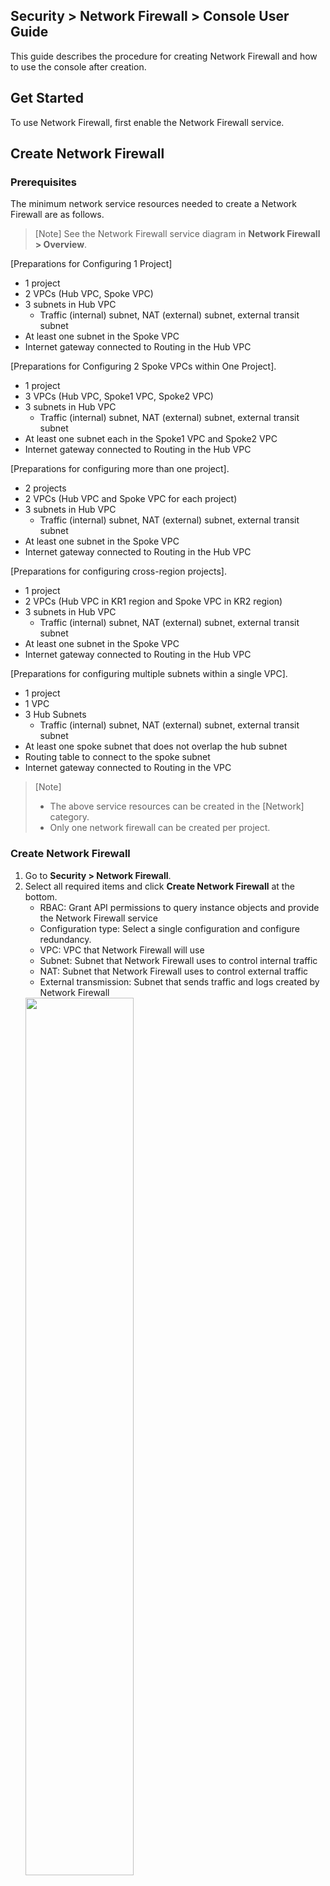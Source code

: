 ## Security > Network Firewall > Console User Guide

This guide describes the procedure for creating Network Firewall and how to use the console after creation.

## Get Started

To use Network Firewall, first enable the Network Firewall service.

## Create Network Firewall

### Prerequisites

The minimum network service resources needed to create a Network Firewall are as follows.

> [Note]
> See the Network Firewall service diagram in **Network Firewall > Overview**.


[Preparations for Configuring 1 Project]

* 1 project
* 2 VPCs (Hub VPC, Spoke VPC)
* 3 subnets in Hub VPC
    * Traffic (internal) subnet, NAT (external) subnet, external transit subnet
* At least one subnet in the Spoke VPC
* Internet gateway connected to Routing in the Hub VPC

[Preparations for Configuring 2 Spoke VPCs within One Project].

* 1 project
* 3 VPCs (Hub VPC, Spoke1 VPC, Spoke2 VPC)
* 3 subnets in Hub VPC
    * Traffic (internal) subnet, NAT (external) subnet, external transit subnet
* At least one subnet each in the Spoke1 VPC and Spoke2 VPC
* Internet gateway connected to Routing in the Hub VPC

[Preparations for configuring more than one project].

* 2 projects
* 2 VPCs (Hub VPC and Spoke VPC for each project)
* 3 subnets in Hub VPC
    * Traffic (internal) subnet, NAT (external) subnet, external transit subnet
* At least one subnet in the Spoke VPC
* Internet gateway connected to Routing in the Hub VPC


[Preparations for configuring cross-region projects].

* 1 project
* 2 VPCs (Hub VPC in KR1 region and Spoke VPC in KR2 region)
* 3 subnets in Hub VPC
    * Traffic (internal) subnet, NAT (external) subnet, external transit subnet
* At least one subnet in the Spoke VPC
* Internet gateway connected to Routing in the Hub VPC


[Preparations for configuring multiple subnets within a single VPC].

* 1 project
* 1 VPC
* 3 Hub Subnets
    * Traffic (internal) subnet, NAT (external) subnet, external transit subnet
* At least one spoke subnet that does not overlap the hub subnet
* Routing table to connect to the spoke subnet
* Internet gateway connected to Routing in the VPC


> [Note]
>
>* The above service resources can be created in the [Network] category. 
>* Only one network firewall can be created per project.

### Create Network Firewall

1. Go to **Security > Network Firewall**.
2. Select all required items and click **Create Network Firewall** at the bottom.
    * RBAC: Grant API permissions to query instance objects and provide the Network Firewall service
    * Configuration type: Select a single configuration and configure redundancy.
    * VPC: VPC that Network Firewall will use
    * Subnet: Subnet that Network Firewall uses to control internal traffic
    * NAT: Subnet that Network Firewall uses to control external traffic
    * External transmission: Subnet that sends traffic and logs created by Network Firewall
    <img src="https://kr1-api-object-storage.nhncloudservice.com/v1/AUTH_2acdfabf4efe4efc8a04c00b348110c9/cdn_origin/prod_nfw/24.09.12/create.png" height="60%" />


> [Notes before Creation]
>
>* The created Network Firewall is not exposed in users’ projects. 
>* The subnets used for subnet, NAT, and external transmission must all be selected as different subnets.
>   * It is recommended to create subnets in the minimum unit (28 bits) that can be created in the NHN Cloud console.
>* An Internet gateway must be connected to the routing table of the VPC to which the Network Firewall will belong before it can be created.
>* If you use the Network Firewall service as a separate service from Security Groups, you must allow both to access the instances.
>* The CIDR block owned by Network Firewall and the CIDR block requiring connectivity must not overlap.
>* IPs created with the Virtual_IP type **in Network > Network Interface**are used by Network Firewall for redundancy purposes, so deleting them may block communication.
>* After you create Network Firewall by selecting a single or redundancy configuration, you can change the configuration on the **Options** tab if you need to make changes. However, availability zones cannot be changed, so for redundancy configurations, configure separate availability zones whenever possible. 

### Connection Settings

> [Example]
> When the VPC (Hub) used by Network Firewall is 10.0.0.0/24, and the VPC (Spoke) that needs to be connected to the Network Firewall is 172.16.0.0/24.

1. Go to <strong>Network > Peering Gateway</strong> to create a peering.
    * For more information on connecting a peering gateway, please see the [User Guide]
<img src="https://kr1-api-object-storage.nhncloudservice.com/v1/AUTH_2acdfabf4efe4efc8a04c00b348110c9/cdn_origin/prod_nfw/23.12.19/ConnectionSettings3.png" height="65%" />
<br>
<img src="https://kr1-api-object-storage.nhncloudservice.com/v1/AUTH_2acdfabf4efe4efc8a04c00b348110c9/cdn_origin/prod_nfw/23.12.19/ConnectionSettings4.png" height="65%" />

> [Note]
> 
> Create a peering according to the location of the Spoke VPC.
> * If the spoke VPCs are the same project, create a peering.
> * If the Spoke VPC is a different project, create a project peering.
> * If the Spoke VPC is in a different region, create a region peering.

<br>

2. Go to <strong>Network > Routing</strong>, select a Hub VPC, and set up the routing as follows.
    * Destination CIDR: 172.16.0.0/24
    * Gateway: Gateway of peering type added after peering connection
    <img src="https://kr1-api-object-storage.nhncloudservice.com/v1/AUTH_2acdfabf4efe4efc8a04c00b348110c9/cdn_origin/prod_nfw/23.12.19/ConnectionSettings5.png" height="65%" />
<br>

3. Go to <strong>Network > Routing</strong>, select a Spoke VPC, and set up the routing as follows.
    * Destination CIDR: 0.0.0.0/0
    * Gateway: Gateway of peering type added after peering connection
    <img src="https://kr1-api-object-storage.nhncloudservice.com/v1/AUTH_2acdfabf4efe4efc8a04c00b348110c9/cdn_origin/prod_nfw/23.12.19/ConnectionSettings6.png" height="65%" />

> [Note]
> 
> * By setting up routing as above, all communication from the Spoke VPCs will pass through the Network Firewall.
>   * If you need to branch communications, explicitly set a destination that is not 0.0.0.0/0.

<br>

4. Go to <strong>Network > Peering Gateway > Project Peering</strong>.
    * Select the created peering and go to the **Route** tab.
    * Click the **Peer** or **Change Local Route** to set up routing as follows.
        * Destination CIDR: 0.0.0.0/0
        * Gateway: NetworkFirewall_INF_TRAFFIC_VIP
        <img src="https://kr1-api-object-storage.nhncloudservice.com/v1/AUTH_2acdfabf4efe4efc8a04c00b348110c9/cdn_origin/prod_nfw/23.12.19/ConnectionSettings7.png" height="65%" />
<br>
<img src="https://kr1-api-object-storage.nhncloudservice.com/v1/AUTH_2acdfabf4efe4efc8a04c00b348110c9/cdn_origin/prod_nfw/23.12.19/ConnectionSettings8.png" height="50%" />

Once the above routing settings are complete, instances in the Spoke VPC will be able to communicate publicly through the Network Firewall. (Requires adding NAT in <strong>Network Firewall > NAT</strong>)

<br>

**If the Spoke VPC has two or more subnets and traffic control between subnets is required through Network Firewall**, add the routing as follows.

> [Example]
When the subnets of Spoke VPC (172.16.0.0/24) are 172.16.0.0/25 and 172.16.0.128/25

* Go to <strong>Network > Routing</strong>, and select Spoke VPC and add the two routings as follows.
    * Destination CIDR: 172.16.0.0/25 and 172.16.0.128/25
    * Gateway: Gateway of peering type added after peering connection
    <img src="https://kr1-api-object-storage.nhncloudservice.com/v1/AUTH_2acdfabf4efe4efc8a04c00b348110c9/cdn_origin/prod_nfw/23.12.19/ConnectionSettings9.png" height="65%" />
<br>
<img src="https://kr1-api-object-storage.nhncloudservice.com/v1/AUTH_2acdfabf4efe4efc8a04c00b348110c9/cdn_origin/prod_nfw/23.12.19/ConnectionSettings10.png" height="65%" />
Once the above routing settings are complete, private communication between subnets within the Spoke VPC can be made through the Network Firewall. (Requires adding a policy in<strong>Network Firewall > Policies</strong> tab)

<br>

**If there are two or more spoke VPCs**, add the routing as follows.

> [Example]
With Spoke VPC1 (172.16.0.0/24) and Spoke VPC2 (192.168.0.0/24)

* Go to <strong>Network > Routing</strong> to select a Hub VPC, and add the two routings as follows.
    * Spoke VPC 1
        * Destination CIDR: 172.16.0.0/24
        * Gateway: Gateway of peering type added between Hub VPC and Spoke VPC1
    * Spoke VPC 2
        * Destination CIDR: 192.168.0.0/24
        * Gateway: Gateway of peering type added between Hub VPC and Spoke VPC1
        <img src="https://kr1-api-object-storage.nhncloudservice.com/v1/AUTH_2acdfabf4efe4efc8a04c00b348110c9/cdn_origin/prod_nfw/23.12.19/ConnectionSettings11.png" height="65%" />


> [Note]
> VPC peering between Spoke VPC2-Hub also requires the Add Route setting, as shown in **4in Connection Settings**.

<br>

If you **configure spoke subnets in the same VPC**, create a new routing table to associate the subnets and add routes. 
* In **Network > Routing**, create a routing table and add routes.
<img src="https://kr1-api-object-storage.nhncloudservice.com/v1/AUTH_2acdfabf4efe4efc8a04c00b348110c9/cdn_origin/prod_nfw/24.11.07/routetable_create.png" height="65%" />
<img src="https://kr1-api-object-storage.nhncloudservice.com/v1/AUTH_2acdfabf4efe4efc8a04c00b348110c9/cdn_origin/prod_nfw/24.11.07/route_create.png" height="65%" />

<br>

* In **Network > Subnet**, create a new spoke subnet that does not overlap the Network Firewall and associate a routing table with it.
<img src="https://kr1-api-object-storage.nhncloudservice.com/v1/AUTH_2acdfabf4efe4efc8a04c00b348110c9/cdn_origin/prod_nfw/24.11.07/subnet_create.png" height="65%" />
<img src="https://kr1-api-object-storage.nhncloudservice.com/v1/AUTH_2acdfabf4efe4efc8a04c00b348110c9/cdn_origin/prod_nfw/24.11.07/routetable_connect.png" height="65%" />

<br>

After the above routing settings are completed, communication between different Spoke VPCs can be private through Network Firewall.(Requires adding a policy in <strong>Network Firewall > Policy</strong>)
Please refer to the Network Firewall service configuration diagram to set up the connection according to your environment.

***

## Connect to Instance
After creating Network Firewall and complete all connection settings, you can access your instance through the Network Firewall.

For example, if you configure 3 subnets with 2 Spoke VPCs in 1 project and need web firewall access from outside, set up NAT and ACLs as shown below.

<img src="https://kr1-api-object-storage.nhncloudservice.com/v1/AUTH_2acdfabf4efe4efc8a04c00b348110c9/cdn_origin/prod_nfw/24.09.12/instance-access
.png" height="65%" />

> [How to set up]
>
> * Go to **Network Firewall > NAT** tab
> * Click **Add** and set up NAT
>   * Create a Destination IP object on the **Objects** tab before setup and need a spare floating IP 
> <img src="https://kr1-api-object-storage.nhncloudservice.com/v1/AUTH_2acdfabf4efe4efc8a04c00b348110c9/cdn_origin/prod_nfw/24.09.12/nat-add.png" height="65%" />
* Allow the required ACLs on the **Network Firewall > Policies > ACLs** tab
<img src="https://kr1-api-object-storage.nhncloudservice.com/v1/AUTH_2acdfabf4efe4efc8a04c00b348110c9/cdn_origin/prod_nfw/24.09.12/access_acl.png" height="65%" />  
> 
After setting up as above, you can access the instance if the departure IP is allowed in the security groups.

<br>>

## Policy
After creating Network Firewall, go to the **Policies** tab.

![policy-default.PNG](https://kr1-api-object-storage.nhncloudservice.com/v1/AUTH_2acdfabf4efe4efc8a04c00b348110c9/cdn_origin/prod_nfw/24.09.12/policy-default.png)

> [Note]
>
> * The default-deny policy is a required policy and cannot be modified or deleted.
> * Logs blocked through the default-deny policy can be viewed on the **Log** tab after changing the **Default blocking policy log setting** to **Enable** on the **Options** tab.

<br>

## ACL
On the **ACLs** tab, you can control inbound and outbound traffic and traffic between the Network Firewall and the associated VPCs.
<br/>

### Add

* Add policies based on departure, destination, and destination port.
    * Select the departure, destination, and destination port through already created objects.
* Add policies by setting options such as the status (enabled/disabled) and action (allow/block) of the policy, setting a schedule, and whether or not to log per policy.
* The schedule feature works after you enable the policy's status (if the policy is disabled, the schedule feature does not apply).

![acl_add.PNG](https://kr1-api-object-storage.nhncloudservice.com/v1/AUTH_2acdfabf4efe4efc8a04c00b348110c9/cdn_origin/prod_nfw/24.05.27/acl_add.png)

### Copy

* Click **Copy**to copy the policy.
    * Copied policies will be disabled.

![acl_copy.PNG](https://kr1-api-object-storage.nhncloudservice.com/v1/AUTH_2acdfabf4efe4efc8a04c00b348110c9/cdn_origin/prod_nfw/23.09.07/acl_copy_1.png)


### Modify

* Modify the policy by clicking **Edit**.


### Move

* Move the policy by clicking **Move**.
    * Could not move below the default-deny policy.

![acl_move.PNG](https://kr1-api-object-storage.nhncloudservice.com/v1/AUTH_2acdfabf4efe4efc8a04c00b348110c9/cdn_origin/prod_nfw/23.09.07/acl_move_1.png)

### Delete

* Delete the policy by clicking **Delete**.

> [Caution]
> Once deleted, a policy cannot be restored, and a policy with name: default-deny cannot be deleted.

### Batch Download of Policies

* Download all policies created in the Policies tab at once.

### Batch Register Policies

* Register policies at once using the downloaded template.

![acl_batch.PNG](https://kr1-api-object-storage.nhncloudservice.com/v1/AUTH_2acdfabf4efe4efc8a04c00b348110c9/cdn_origin/prod_nfw/23.09.07/acl_batch_1.png)


## Route

On the **Route** tab, specify the path of communication through the Network Firewall.

![policy-route.PNG](https://kr1-api-object-storage.nhncloudservice.com/v1/AUTH_2acdfabf4efe4efc8a04c00b348110c9/cdn_origin/prod_nfw/24.09.12/policy-route.png)

> [Note]
>
> * The default gateway for Network Firewall is NAT Ethernet, which cannot be modified or deleted.
> * If the route settings change, there may be communication issues, so set them carefully.  

### Add

* Click **Add** to select Ethernet, and enter the destination and gateway. 
    * Destination: Enter in subnet format
    * Ethernet: Select from NAT, TRAFFIC, or VPN (when using the IPSec VPN feature)
    * Gateway: Enter in host format

> [Note]
>
> * If you select Ethernet as VPN, you don't need to specify a gateway.
> * For setting up routes for private IP bands associated with an IPSec VPN, must set Ethernet to VPN.
> * If you see a validation message like the one below when entering the destination subnet, pre-check the subnet range and enter it as the starting IP of the subnet.
>   * [Example]
>       * 192.168.199.0/21 (x) → 192.168.192.0/21 (o)
>       * 172.16.100.0/20 (x) → 172.16.96.0/20 (o)
>       * 10.10.10.130/25 (x) → 10.10.10.128/25 (o)
> 
> ![route_add.PNG](https://kr1-api-object-storage.nhncloudservice.com/v1/AUTH_2acdfabf4efe4efc8a04c00b348110c9/cdn_origin/prod_nfw/24.09.12/route_add.png)

### Modify

* Modify the route by clicking **Edit**.

### Delete

* Delete a route by clicking **Delete**.

***
<br>

## Object

In the **Object** tab, create and manage IPs and ports to use when creating policies.

### Add

* Create an object by entering the required fields.
    * Objects can be added in two forms: IP and port.

> [Note]
> * Group objects cannot be added when creating a group object (only single or range objects can be added by selecting them).

### Modify

* Modify the object by clicking **Edit**.
    * Types cannot be modified.

### Delete

* You can delete an object by clicking **Delete**.
    * Objects automatically created by Network Firewall cannot be modified or deleted.

>[Note]
> Objects in use by a policy will be changed to ALL objects after deletion (caution required).

### Add Instance Objects
* Add an object by using the instances in the project in which Network Firewall is created.

> [Note]
> * Create an object by simply referencing the instance's name and private IP address, regardless of instances (once created, manage on the Object tab).


### Batch Download of Objects

* Download all IPs and port objects created in the **Object** tab at once.

<br>

## NAT

In the **NAT** (Network Address Translation) tab, select and connect a dedicated public IP with the instance to be accessed from the outside.

>[Note]
>
> * NAT offers only destination-based and 1:1 methods.
> * Port-based NAT is not provided.
> * After creating a NAT, you must add an allow policy to enable authorized communication.
> * If you assign a floating IP directly to an instance that owns a private IP after NAT has been set up, there may be communication issues.
> * After deleting NAT, delete the unused public IP before NAT directly from **Network - Floating**.

### Add

* Click **Add** to create NAT.
    * For the public IP before NAT, select one of the pre-created IPs in **Network - Floating IP**.  
    * For the objects to be selected in Private IP after NAT, pre-create them on the **Objects** tab to add by clicking **Add**. 

![nat_add.PNG](https://kr1-api-object-storage.nhncloudservice.com/v1/AUTH_2acdfabf4efe4efc8a04c00b348110c9/cdn_origin/prod_nfw/24.04.05/nat_add_2.png)

>[Note]
> * Instances can be accessed from the pre-NAT public IP that you set when adding NAT (Not required to connect a floating IP directly to the instance).

### Modify

* Click **Modify** to modify the created NAT.
    * You can modify both public and private IPs.

### Delete

* Click **Delete** to delete the created NAT.
 
 <br>

 ## Mirroring
 
 The **Mirroring** tab allows you to copy network packets that pass through the Network Firewall to threat detection and analysis solutions such as IDS/IPS, SIEM, NDR, and others, so that you can detect and respond to network threats in real time.
 
 > [Note]
 **Options -** **Enable****in Mirroring settings**to **enable**and use after activation (takes about 30 seconds to activate)
 <br>
 >     ![Mirorring_Config_Activation_800.png](https://kr1-api-object-storage.nhncloudservice.com/v1/AUTH_2acdfabf4efe4efc8a04c00b348110c9/cdn_origin/prod_nfw/Mirroring/25.03.06/Mirorring_Config_Activation_800.png)
 
 <br>
 
 ### Mirroring rules
 
 * Add a mirroring rule to send the copied packets to the desired destination terminal.
 ![Mirroring_Rule_Contents_Explain_1_900.png](https://kr1-api-object-storage.nhncloudservice.com/v1/AUTH_2acdfabf4efe4efc8a04c00b348110c9/cdn_origin/prod_nfw/Mirroring/25.03.06/Mirroring_Rule_Contents_Explain_1_900.png)
     * Name: Displays the name you set.
     * Orientation: Displays the orientation you set.
     * Mirror specified interface: Displays the interface of the selected Network Firewall.
     * Mirroring transmit IP: Displays the IP of the mirroring interface.
     * Mirroring target IP: Displays the destination IP to send mirroring packets to.
     * Filter group: Displays the selected filter groups.
     * Status: Displays the status of this mirroring rule via a badge.
         * Active: Active 
         * Inactive: Inactive
     * View Details: Views the details of the mirroring rule you set up.
 
 <br>
 
 ### Add
 
 * You can add a mirroring rule by clicking **Add**.
 ![Mirroring_Rule_Add_900.png](https://kr1-api-object-storage.nhncloudservice.com/v1/AUTH_2acdfabf4efe4efc8a04c00b348110c9/cdn_origin/prod_nfw/Mirroring/25.03.06/Mirroring_Rule_Add_900.png)
     * Status: Sets whether the mirroring rule is active or not.
     * Direction: Sets the incoming/outgoing packets to be mirrored on the mirroring interface. This setting allows you to mirror only packets in a specific direction.
         * Receive (Rx): Packets received on the mirror-designated interface
         * Transmit (Tx): Packets outgoing from the mirror-designated interface.
     * Mirror specified interface: Choose from the interfaces below on the Network Firewall.
         * NetworkFirewall_INF_NAT: Top interface for external control of Network Firewall
         * NetworkFirewall_INF_TRAFFIC: Bottom interface for internal control of Network Firewall
     * Mirroring egress IP: The mirroring interface on the external egress subnet is set to default.
     * Mirror destination IP: Enter the private IP of the destination that will receive mirroring packets.
     * Virtual network identifier (VNI): Type the VNI.
 
 > [Note]
 >
 > * Policies (such as security groups and firewalls) need to allow access to the mirroring egress IP and UDP port 4789 in order for the mirroring target terminal to receive VXLAN packets.
 > * You can create up to three mirroring rules.
 > * When applying mirroring rules, make sure to enter the mirroring destination IP information correctly because it can generate a lot of communication data depending on your environment.
 > * Network Firewall sends mirroring packets over a VXLAN tunnel, which requires a VNI setting. The VNI value can be entered as a number between 1 and 16,777,215 and must be the same as the device being mirrored.
 
 * Select a **filter group**.
     * If you haven't added a filter group before, you can add one by clicking **Add filter group**.
     * See the [filter group description](#%ED%95%84%ED%84%B0%20%EA%B7%B8%EB%A3%B9) for more information.
 ![Mirroring_Rule_Filter_Group_900.png](https://kr1-api-object-storage.nhncloudservice.com/v1/AUTH_2acdfabf4efe4efc8a04c00b348110c9/cdn_origin/prod_nfw/Mirroring/25.03.06/Mirroring_Rule_Filter_Group_900.png)
 
 > [Note]
 Only one filter group can be applied per rule.
 
 <br>
 
 ### Modify
 
 * You can modify the mirroring rule by clicking **Modify**.
 
 > [Note]
 Only the name, description, status, and filter group can be modified.
 
 <br>
 
 ### Delete
 
 * You can delete a mirroring rule by clicking **Delete**.
 
 <br>
 
 ### Filter Group
 
 * **Filter group** allow you to set filters to apply to mirroring rules so that only the packets you want are sent.
 ![Filter_Group_Contents_Explain_1_900.png](https://kr1-api-object-storage.nhncloudservice.com/v1/AUTH_2acdfabf4efe4efc8a04c00b348110c9/cdn_origin/prod_nfw/Mirroring/25.03.06/Filter_Group_Contents_Explain_1_900.png)
     * Name: Displays the name you set.
     * Associated mirroring rules: Displays mirroring rules that use this filter group.
     * Description: Displays a description.
     * View filter rules: View the rules set for that filter group.
 
 <br>
 
 ### Add
 * You can add a filter group by clicking **Add**.
 ![Filter_Group_Add_900.png](https://kr1-api-object-storage.nhncloudservice.com/v1/AUTH_2acdfabf4efe4efc8a04c00b348110c9/cdn_origin/prod_nfw/Mirroring/25.03.06/Filter_Group_Add_900.png)
     * Define filter rules
         * Priority: The smaller the number, the higher the priority. Apply the rule to send mirroring packets starting with the highest priority.
         * Protocol: Specifies the protocol.
             * ALL: Specifies all protocols. When selected, the From/Destination setting is disabled.
             * TCP: Specifies TCP.
             * UDP: Specifies UDP.
             * ICMP: Specifies ICMP. When selected, the From/Destination port setting is disabled.
         * Origin/destination CIDRs: Set the origin and destination CIDRs.
         * From/Destination Port: Set by selecting ALL, Port, or Port Range.
             * ALL: Specifies all ports.
             * Port: Specifies one port in the range 1-65535.
             * Port range: Specify a range of ports within the range 1-65535.
         * Send or not: Sets whether packets that match the rule are sent or not.
             * Send: Send packets that match the rule.
             * Unsent: No packets matching the rule are sent.
 
 > [Note]
 >
 > * You can delete or add rules by clicking the [-], [＋] buttons for each rule.
 > * You can change the priority of the rule by clicking the up and down buttons on each rule.
 ![Filter_Rule_900.png](https://kr1-api-object-storage.nhncloudservice.com/v1/AUTH_2acdfabf4efe4efc8a04c00b348110c9/cdn_origin/prod_nfw/Mirroring/25.03.06/Filter_Rule_900.png)
 > * You can set up to 10 filter groups, including the default filter group.
 > * You can set up to 30 filter rules.
 > * Filter rules are applied from highest priority to lowest priority, so packets that have already been applied to a do not send rule will not be applied to the next priority rule.
 
 <br>
 
 ### Modify
 * You can modify the filter group by clicking **Edit**.
 
 <br>
 
 ### Delete
 * You can delete a filter group by clicking **Delete**.
 
 > [Note]
 You cannot delete the default filter group.
 
 <br>

## VPN

The **VPN** tab enables secure, private communication over an encrypted tunnel between sites.

### Create Gateway

* Click **Create Gateway** to create a gateway to connect with peer VPN equipment.

![gw_add.PNG](https://kr1-api-object-storage.nhncloudservice.com/v1/AUTH_2acdfabf4efe4efc8a04c00b348110c9/cdn_origin/prod_nfw/24.05.27/gw_add.png)

> [Note]
>
> * VPCs and subnets cannot be modified.
> * You can create up to 10 gateways.

### Modify

* Click **Modify** to modify gateways.

### Delete

* Click **Delete** to delete gateways.
    * If there is a tunnel connected to gateways, it will not be deleted.

### Associate Floating IP

* Set the floating IP required to connect to the peer equipment.
    * Floating IPs that are not used appear in the list created in **Network > Floating IP**.

![fip.PNG](https://kr1-api-object-storage.nhncloudservice.com/v1/AUTH_2acdfabf4efe4efc8a04c00b348110c9/cdn_origin/prod_nfw/24.05.27/fip.png)

### Create Tunnel

* Create a tunnel to connect with the peer device.

![tunnel_add.PNG](https://kr1-api-object-storage.nhncloudservice.com/v1/AUTH_2acdfabf4efe4efc8a04c00b348110c9/cdn_origin/prod_nfw/24.05.27/tunnel_add.png)

* Set up Tunnel
    * Gateway: On the Gateway tab, the created gateways appear, and select the gateway you want to associate with the tunnel.
        * If no gateways are created, they are not exposed.
    * Peer IP address: Enter the IP address of the peer VPN equipment to connect to.
    * IKE version: Set to the same version as the peer VPN equipment.
        * IKE version 1 is only supported in Main Mode.
    * Pre-Shared Key: Enter the same key value as the peer VPN equipment.
    * DPD(dead peer detection): Attempts a total of five retransmissions in 10-second increments and only supports responses to DPD requests from peer VPN equipment when Disabled is selected.
    * NAT-Traversal: Prevents packet dropping that occurs during tunnel creation and is typically enabled when the peer VPN equipment is a public IP.
* Set Phase 1/2
    * Enter the necessary setup information to create an IPSec VPN tunnel.

 > [Precautions for Setup]
 >
 > * Set all settings identically to the peer VPN equipment.
 > * The local ID is optional, depending on how the peer VPN equipment is set up.
 > * You can add up to three Phase 2s.
 > * Set the private IP for Phase 2 to /24 bits or less; if you need to set a value higher than /24 bits, check the subnet range in advance and enter it as the starting IP for the subnet.
 >   * [Example]
 >       * 192.168.100.0/20 (X) → 192.168.96.0/20 (O)
 >       * 172.16.30.0/21 (X) → 172.16.24.0/21 (O)
 >       * 10.0.50.0/22 (X) → 10.0.48.0/22 (O)
 > * The local private IP and peer private IP must not overlap each other. This range includes all private bands that connect to Network Firewall, including VPC peering.
  > * The CIDRs below cannot be added to local private IPs and peer private IPs, and if they are, there may be issues with communication through Network Firewall.
 >   * 10.0.0.0/8
 >   * 172.16.0.0/12
 >   * 192.168.0.0/16

### Connect Tunnel

* When the tunnel is created, it will be created as a pending connection, and you can click **Connect** to connect the created tunnel to the peer VPN equipment.

> [Note]
>
> * In the **Status** column, you can see the status of the tunnel by color.
 >   * Green: Healthy connection with the peer VPN equipment
 >   * Red: Connection between peer VPN devices fails due to issues with settings or communication status.
 >   * Gray: Waiting for connection (newly created tunnel)
 >   * Orange: Click **Stop** to stop the connection between the peer VPN equipment.
> * After the tunnel creation is complete, depending on the type of peer device and its settings, you may not need to click **Connect** to connect.

### Modify Tunnel

* Click **Modify** to modify the tunnel.
    * All of these values can be modified except the Gateway, and if you do, you must also modify the peer VPN devices to the same values.

### Stop Tunnel

* Click **Stop** to stop the tunnel.
    * If you stop, private communication over the peer VPN device will be stopped. 

### Delete Tunnel

* Click **Delete** to delete the tunnel.

### Event

* You can search event logs that occur during tunnel connections with peer VPN devices.

> [Note]
>
> * Under Events, you can only search the event log for the tunnel.
> * Check the **Log** tab for logs of communication over the VPN tunnel or audit logs, such as tunnel creation and deletion.


## Log

In the **Log** tab, search logs created in Network Firewall.

### Search

* Traffic: Search traffic logs generated by allow or block policies when passing through the Network Firewall.
    * You can search only historical data up to 3 months in 1-month increments.
        * The maximum number of stored logs is 8 million, and the amount of logs stored depends on the amount of traffic, so past data may not be retrieved.
    * If separate data storage is required, see the **log remote transmission settings** in the **Options** tab.

* Audit: Search logs for changes to Network Firewall, including policy creation and deletion.
    * You can search for up to one month, and can search through CloudTrail, an organizational service.

### Download Excel

* Download traffic and audit log search results through **Download Excel**.
    * The maximum number of downloads in a traffic log is 300,000.

## Monitor

In the **Monitor** tab, check the status of Network Firewall in real time.
Searches are only available for up to 24 hours (1 day).

### Search

* Sessions: Quantity of sessions currently in use through Network Firewall.
* Network Usage: Inbound/outbound traffic currently passing through Network Firewall

## Options

In the **Options** tab, set options required for operation of Network Firewall.

### Log Settings

* Default blocking policy log settings: Select whether to save the default blocking policy log that is required after creating a Network Firewall.
    * When enabled, you can search logs created with the default blocking policy in the traffic log.
* Log remote transmission settings: Select the option to save traffic logs remotely.
    * Syslog: Send logs with up to 2 remote addresses
        * Two remote locations can be configured individually (IP address, protocol, port number)
    * Object Storage: Send logs with the Object Storage service provided by NHN Cloud
    <img src="https://kr1-api-object-storage.nhncloudservice.com/v1/AUTH_2acdfabf4efe4efc8a04c00b348110c9/cdn_origin/prod_nfw/24.11.07/OBS_5.png" height="65%" />
      * Access key/secret key: Enter the access key information that can be verified when registering S3 API credentials in the Object Storage service.
      * Bucket name: Enter the name of the container created by the Object Storage service
      * Endpoint: Check the endpoints by region and enter the endpoint according to your location.
      * Region: Check the region-specific name and enter the name according to the region location.
  * Log & Crash Search: Send logs to the Log &amp; Crash Search service provided by NHN Cloud.
 <img src="https://kr1-api-object-storage.nhncloudservice.com/v1/AUTH_2acdfabf4efe4efc8a04c00b348110c9/cdn_origin/prod_nfw/24.11.07/LNCS_2.png" height="65%" />
      * AppKey: Enter the AppKey generated after activating the Log &amp; Crash Search service.
  
> [Note]
> * Refer to the [user guide](https://docs.nhncloud.com/ko/Storage/Object%20Storage/ko/s3-api-guide/#aws-sdk) when setting up Object Storage.
> * When using the Log & Crash Search service, you can leverage the log alarm setting feature to detect abnormal behavior.
For example, you can add an ACL blocking policy for SSH communications to a specific destination to Network Firewall, and then set an alarm condition for logs generated by that policy. (For example, 20 or more SSH connection attempts logs in a one-minute period.)
You can receive an alarm when the conditions you set are met.  

<br>

### General Settings

* Maximum transmission unit (MTU) size setting: Set the MTU size of the Ethernet associated with Network Firewall.
    * Traffic: Ethernet used for internal NHN Cloud communication (including peering communication)
    * NAT: Ethernet used for external communication

> [Note]
> The default MTU size for traffic, NAT Ethernet is 1450 bytes.

<br>

* Mirroring settings: You can choose whether to enable mirroring among the features provided by Network Firewall.
    * When you select Use, the required subnet is the subnet that was used to create the Network Firewall.

> [Note]
> * The IP information of the mirroring interface required for ACL settings can be found **in Network - Network Interface**.
>   * Interface name: NetworkFirewall_INF_MIRRORING_S_NAT_VIP

<br>

* Network Firewall configuration: You can set how Network Firewall is configured: single or redundant.

> [Note]
>
> * Changing your configuration takes a few minutes and may impact your service until the configuration change is complete.
> * It is recommended to make changes to Network Firewall, such as changing policies and NAT after configuration changes are complete.

<br>

* Network Firewall Deletion: You can delete a running Network Firewall.
    * Network Firewall can be deleted from the Korea (Pangyo) region and Korea (Pyongchon) region respectively.

> [Precautions when deleting]
> * If you are deleting a running Network Firewall, consider other services associated with the Network Firewall before proceeding.     

<br>

## Disable Service

You can disable the Network Firewall service in **Project Management > Services in Use**.

> [Note]
>
> * Disabling the Network Firewall service applies to both the Pangyo and Pyeongchon regions.
> For example, if you enable the Network Firewall service for both the Pangyo and Pyeongchon regions of the same project, you cannot disable the Network Firewall service for only one of the two regions. 
> * To disable, delete Network Firewall from the Korea (Pangyo) region and Korea (Pyeongchon) region before proceeding.
